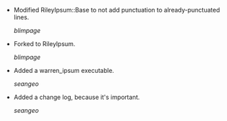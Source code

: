 * Modified RileyIpsum::Base to not add punctuation to already-punctuated lines.

  *blimpage*

* Forked to RileyIpsum.

  *blimpage*

* Added a warren_ipsum executable.

  *seangeo*

* Added a change log, because it's important.

  *seangeo*
